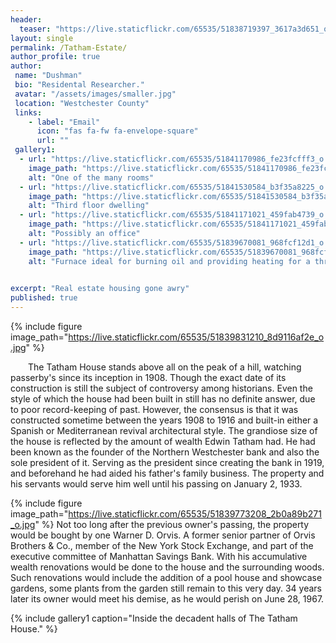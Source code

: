 ```yaml
---
header:
  teaser: "https://live.staticflickr.com/65535/51838719397_3617a3d651_o.jpg"
layout: single
permalink: /Tatham-Estate/
author_profile: true
author: 
 name: "Dushman"
 bio: "Residental Researcher."
 avatar: "/assets/images/smaller.jpg"
 location: "Westchester County"  
 links:
    - label: "Email"
      icon: "fas fa-fw fa-envelope-square"
      url: ""
 gallery1:
  - url: "https://live.staticflickr.com/65535/51841170986_fe23fcfff3_o.jpg"
    image_path: "https://live.staticflickr.com/65535/51841170986_fe23fcfff3_o.jpg"
    alt: "One of the many rooms"
  - url: "https://live.staticflickr.com/65535/51841530584_b3f35a8225_o.jpg"
    image_path: "https://live.staticflickr.com/65535/51841530584_b3f35a8225_o.jpg" 
    alt: "Third floor dwelling"
  - url: "https://live.staticflickr.com/65535/51841171021_459fab4739_o.jpg"
    image_path: "https://live.staticflickr.com/65535/51841171021_459fab4739_o.jpg"
    alt: "Possibly an office"
  - url: "https://live.staticflickr.com/65535/51839670081_968fcf12d1_o.jpg"
    image_path: "https://live.staticflickr.com/65535/51839670081_968fcf12d1_o.jpg"
    alt: "Furnace ideal for burning oil and providing heating for a three story household"

      
excerpt: "Real estate housing gone awry"       
published: true
---
```




{% include figure image_path="https://live.staticflickr.com/65535/51839831210_8d9116af2e_o.jpg" %}

&emsp;&emsp;The Tatham House stands above all on the peak of a hill, watching passerby's since its inception in 1908. Though the exact date of its construction is still the subject of controversy among historians. Even the style of which the house had been built in still has no definite answer, due to poor record-keeping of past. However, the consensus is that it was constructed sometime between the years 1908 to 1916 and built-in either a Spanish or Mediterranean revival architectural style. The grandiose size of the house is reflected by the amount of wealth Edwin Tatham had. He had been known as the founder of the Northern Westchester bank and also the sole president of it. Serving as the president since creating the bank in 1919, and beforehand he had aided his father's family business. The property and his servants would serve him well until his passing on January 2, 1933. 

{% include figure image_path="https://live.staticflickr.com/65535/51839773208_2b0a89b271_o.jpg" %}
Not too long after the previous owner's passing, the property would be bought by one Warner D. Orvis. A former senior partner of Orvis Brothers & Co., member of the New York Stock Exchange, and part of the executive committee of Manhattan Savings Bank. With his accumulative wealth renovations would be done to the house and the surrounding woods. Such renovations would include the addition of a pool house and showcase gardens, some plants from the garden still remain to this very day. 34 years later its owner would meet his demise, as he would perish on June 28, 1967.

{% include gallery1 caption="Inside the decadent halls of The Tatham House." %}
